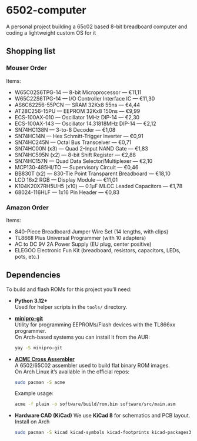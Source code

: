 # 6502-computer
A personal project building a 65c02 based 8-bit breadboard computer and coding a lightweight custom OS for it

## Shopping list
### Mouser Order  
Items:
- W65C02S6TPG-14 — 8-bit Microprocessor — €11,11
- W65C22S6TPG-14 — I/O Controller Interface IC — €11,30  
- AS6C62256-55PCN — SRAM 32Kx8 55ns — €4,44  
- AT28C256-15PU — EEPROM 32Kx8 150ns — €9,99  
- ECS-100AX-010 — Oscillator 1MHz DIP-14 — €2,30  
- ECS-100AX-143 — Oscillator 14.31818MHz DIP-14 — €2,12  
- SN74HC138N — 3-to-8 Decoder — €1,08  
- SN74HC14N — Hex Schmitt-Trigger Inverter — €0,91  
- SN74HC245N — Octal Bus Transceiver — €0,71  
- SN74HC00N (x3) — Quad 2-Input NAND Gate — €1,83  
- SN74HC595N (x2) — 8-bit Shift Register — €2,88  
- SN74HC157N — Quad Data Selector/Multiplexer — €2,10  
- MCP130-485HI/TO — Supervisory Circuit — €0,46  
- BB830T (x2) — 830-Tie Point Transparent Breadboard — €18,10  
- LCD 16x2 RGB — Display Module — €11,01  
- K104K20X7RH5UH5 (x10) — 0.1µF MLCC Leaded Capacitors — €1,78  
- 68024-116HLF — 1x16 Pin Header — €0,83  

### Amazon Order  
Items:  
- 840-Piece Breadboard Jumper Wire Set (14 lengths, with clips)  
- TL866II Plus Universal Programmer (with 10 adapters)  
- AC to DC 9V 2A Power Supply (EU plug, center positive)  
- ELEGOO Electronic Fun Kit (breadboard, resistors, capacitors, LEDs, pots, etc.)  

## Dependencies

To build and flash ROMs for this project you’ll need:

- **Python 3.12+**  
  Used for helper scripts in the `tools/` directory.

- **[minipro-git](https://aur.archlinux.org/packages/minipro-git)**  
  Utility for programming EEPROMs/Flash devices with the TL866xx programmer.  
  On Arch-based systems you can install it from the AUR:  
  ```bash
  yay -S minipro-git
  ```
- **[ACME Cross Assembler](https://sourceforge.net/projects/acme-crossass/)**  
  A 6502/65C02 assembler used to build flat binary ROM images.  
  On Arch Linux it’s available in the official repos:
  ```bash
  sudo pacman -S acme
  ```
  Example usage:
  ```bash
  acme -f plain -o software/build/rom.bin software/src/main.asm
  ```
- **Hardware CAD (KiCad)**
  We use **KiCad 8** for schematics and PCB layout.  
  Install on Arch
  ```bash
  sudo pacman -S kicad kicad-symbols kicad-footprints kicad-packages3d kicad-templates
  ```
